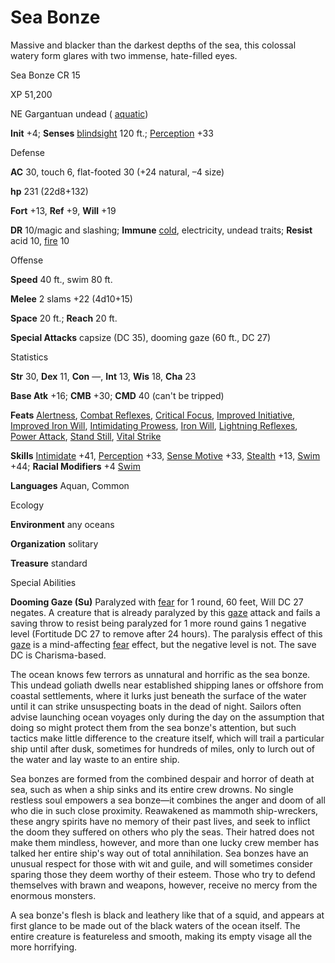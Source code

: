 # Sea Bonze

Massive and blacker than the darkest depths of the sea, this colossal watery form glares with two immense, hate-filled eyes.

Sea Bonze CR 15

XP 51,200

NE Gargantuan undead ( [aquatic](monsters/creatureTypes.md#_aquatic-subtype))

**Init** +4; **Senses** [blindsight](monsters/universalMonsterRules.md#_blindsight) 120 ft.; [Perception](skills/perception.md#_perception) +33

Defense

**AC** 30, touch 6, flat-footed 30 (+24 natural, –4 size)

**hp** 231 (22d8+132)

**Fort** +13, **Ref** +9, **Will** +19

**DR** 10/magic and slashing; **Immune** [cold](monsters/creatureTypes.md#_cold-subtype), electricity, undead traits; **Resist** acid 10, [fire](monsters/creatureTypes.md#_fire-subtype) 10

Offense

**Speed** 40 ft., swim 80 ft.

**Melee** 2 slams +22 (4d10+15)

**Space** 20 ft.; **Reach** 20 ft.

**Special Attacks** capsize (DC 35), dooming gaze (60 ft., DC 27)

Statistics

**Str** 30, **Dex** 11, **Con** —, **Int** 13, **Wis** 18, **Cha** 23

**Base Atk** +16; **CMB** +30; **CMD** 40 (can't be tripped)

**Feats** [Alertness](feats.md#_alertness), [Combat Reflexes](feats.md#_combat-reflexes), [Critical Focus](feats.md#_critical-focus), [Improved Initiative](feats.md#_improved-initiative), [Improved Iron Will](feats.md#_improved-iron-will), [Intimidating Prowess](feats.md#_intimidating-prowess), [Iron Will](feats.md#_iron-will), [Lightning Reflexes](feats.md#_lightning-reflexes), [Power Attack](feats.md#_power-attack), [Stand Still](feats.md#_stand-still), [Vital Strike](feats.md#_vital-strike)

**Skills** [Intimidate](skills/intimidate.md#_intimidate) +41, [Perception](skills/perception.md#_perception) +33, [Sense Motive](skills/senseMotive.md#_sense-motive) +33, [Stealth](skills/stealth.md#_stealth) +13, [Swim](skills/swim.md#_swim) +44; **Racial Modifiers** +4 [Swim](skills/swim.md#_swim)

**Languages** Aquan, Common

Ecology

**Environment** any oceans

**Organization** solitary

**Treasure** standard

Special Abilities

**Dooming Gaze (Su)** Paralyzed with [fear](monsters/universalMonsterRules.md#_fear-(su-or-sp)) for 1 round, 60 feet, Will DC 27 negates. A creature that is already paralyzed by this [gaze](monsters/universalMonsterRules.md#_gaze) attack and fails a saving throw to resist being paralyzed for 1 more round gains 1 negative level (Fortitude DC 27 to remove after 24 hours). The paralysis effect of this [gaze](monsters/universalMonsterRules.md#_gaze) is a mind-affecting [fear](monsters/universalMonsterRules.md#_fear-(su-or-sp)) effect, but the negative level is not. The save DC is Charisma-based.

The ocean knows few terrors as unnatural and horrific as the sea bonze. This undead goliath dwells near established shipping lanes or offshore from coastal settlements, where it lurks just beneath the surface of the water until it can strike unsuspecting boats in the dead of night. Sailors often advise launching ocean voyages only during the day on the assumption that doing so might protect them from the sea bonze's attention, but such tactics make little difference to the creature itself, which will trail a particular ship until after dusk, sometimes for hundreds of miles, only to lurch out of the water and lay waste to an entire ship.

Sea bonzes are formed from the combined despair and horror of death at sea, such as when a ship sinks and its entire crew drowns. No single restless soul empowers a sea bonze—it combines the anger and doom of all who die in such close proximity. Reawakened as mammoth ship-wreckers, these angry spirits have no memory of their past lives, and seek to inflict the doom they suffered on others who ply the seas. Their hatred does not make them mindless, however, and more than one lucky crew member has talked her entire ship's way out of total annihilation. Sea bonzes have an unusual respect for those with wit and guile, and will sometimes consider sparing those they deem worthy of their esteem. Those who try to defend themselves with brawn and weapons, however, receive no mercy from the enormous monsters.

A sea bonze's flesh is black and leathery like that of a squid, and appears at first glance to be made out of the black waters of the ocean itself. The entire creature is featureless and smooth, making its empty visage all the more horrifying.

